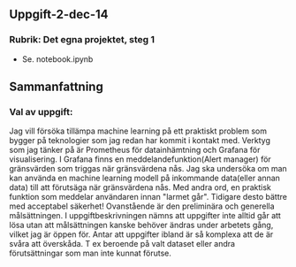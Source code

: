 ## Uppgift-2-dec-14

### Rubrik: Det egna projektet, steg 1

- Se. notebook.ipynb


## Sammanfattning

### Val av uppgift:

Jag vill försöka tillämpa machine learning på ett praktiskt problem som bygger på teknologier som jag redan har kommit i kontakt med.
Verktyg som jag tänker på är Prometheus för datainhämtning och Grafana för visualisering. I Grafana finns en meddelandefunktion(Alert manager) för 
gränsvärden som triggas när gränsvärdena nås.
Jag ska undersöka om man kan använda en machine learning modell på inkommande data(eller annan data) till att förutsäga när gränsvärdena nås.
Med andra ord, en praktisk funktion som meddelar användaren innan "larmet går". Tidigare desto bättre med acceptabel säkerhet!
Ovanstående är den preliminära och generella målsättningen. I uppgiftbeskrivningen nämns att uppgifter inte alltid går att lösa utan att målsättningen kanske behöver ändras under arbetets gång, vilket jag är öppen för. Antar att uppgifter ibland är så komplexa att de är svåra att överskåda. T ex beroende på valt dataset eller andra förutsättningar som man inte kunnat förutse.

